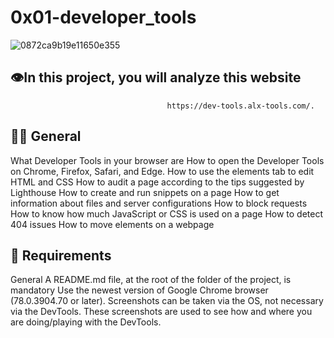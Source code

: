 # 0x01-developer_tools


![0872ca9b19e11650e355](https://github.com/hyper-ayoub/alx-frontend/assets/133155846/443e3f4f-32d2-4767-875c-37f268cf365f)

 ## 👁️In this project, you will analyze this website 

                                       https://dev-tools.alx-tools.com/.


## 🕵️‍♂️ General
What Developer Tools in your browser are
How to open the Developer Tools on Chrome, Firefox, Safari, and Edge.
How to use the elements tab to edit HTML and CSS
How to audit a page according to the tips suggested by Lighthouse
How to create and run snippets on a page
How to get information about files and server configurations
How to block requests
How to know how much JavaScript or CSS is used on a page
How to detect 404 issues
How to move elements on a webpage



## 📖 Requirements
General
A README.md file, at the root of the folder of the project, is mandatory
Use the newest version of Google Chrome browser (78.0.3904.70 or later).
Screenshots can be taken via the OS, not necessary via the DevTools. These screenshots are used to see how and where you are doing/playing with the DevTools.
